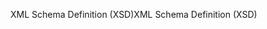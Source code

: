 <span data-ttu-id="bc511-101">XML Schema Definition (XSD)</span><span class="sxs-lookup"><span data-stu-id="bc511-101">XML Schema Definition (XSD)</span></span>